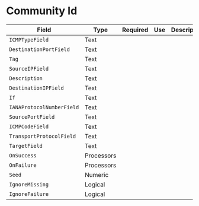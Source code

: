 # Community Id

|Field|Type|Required|Use|Description|
|---|---|---|---|---|
|`ICMPTypeField`|Text||||
|`DestinationPortField`|Text||||
|`Tag`|Text||||
|`SourceIPField`|Text||||
|`Description`|Text||||
|`DestinationIPField`|Text||||
|`If`|Text||||
|`IANAProtocolNumberField`|Text||||
|`SourcePortField`|Text||||
|`ICMPCodeField`|Text||||
|`TransportProtocolField`|Text||||
|`TargetField`|Text||||
|`OnSuccess`|Processors||||
|`OnFailure`|Processors||||
|`Seed`|Numeric||||
|`IgnoreMissing`|Logical||||
|`IgnoreFailure`|Logical||||
